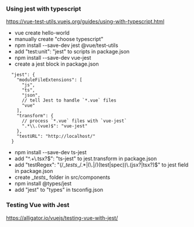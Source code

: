 ### Using jest with typescript
https://vue-test-utils.vuejs.org/guides/using-with-typescript.html
- vue create hello-world
- manually create "choose typescript"
- npm install --save-dev jest @vue/test-utils
- add "test:unit": "jest" to scripts in package.json
- npm install --save-dev vue-jest
- create a jest block in package.json
```
  "jest": {
    "moduleFileExtensions": [
      "js",
      "ts",
      "json",
      // tell Jest to handle `*.vue` files
      "vue"
    ],
    "transform": {
      // process `*.vue` files with `vue-jest`
      ".*\\.(vue)$": "vue-jest"
    },
    "testURL": "http://localhost/"
  }
```
- npm install --save-dev ts-jest
- add "^.+\\.tsx?$": "ts-jest" to jest.transform in package.json
- add "testRegex": "(/\__tests__/.*|(\\.|/)(test|spec))\\.(jsx?|tsx?)$" to jest field in package.json
- create \__tests__ folder in src/components
- npm install @types/jest
- add "jest" to "types" in tsconfig.json

### Testing Vue with Jest
https://alligator.io/vuejs/testing-vue-with-jest/
